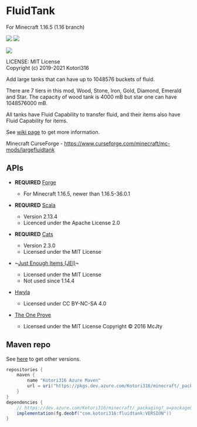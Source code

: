 # FluidTank

For Minecraft 1.16.5 (1.16 branch)

[![](http://cf.way2muchnoise.eu/versions/largefluidtank.svg)](https://www.curseforge.com/minecraft/mc-mods/largefluidtank)
[![](http://cf.way2muchnoise.eu/full_largefluidtank_downloads.svg)](https://www.curseforge.com/minecraft/mc-mods/largefluidtank)

[![](https://github.com/Kotori316/FluidTank/workflows/Java%20CI/badge.svg)](https://github.com/Kotori316/FluidTank/actions)

LICENSE: MIT License  
Copyright (c) 2019-2021 Kotori316

Add large tanks that can have up to 1048576 buckets of fluid.

There are 7 tiers in this mod, Wood, Stone, Iron, Gold, Diamond, Emerald and Star. The capacity of wood tank is 4000 mB
but star one can have 1048576000 mB.

All tanks have Fluid Capability to transfer fluid, and their items also have Fluid Capability for items.

See [wiki page](https://github.com/Kotori316/FluidTank/wiki) to get more information.

Minecraft CurseForge - https://www.curseforge.com/minecraft/mc-mods/largefluidtank

## APIs

* **REQUIRED** [Forge](https://github.com/MinecraftForge/MinecraftForge)
    * For Minecraft 1.16.5, newer than 1.16.5-36.0.1

* **REQUIRED** [Scala](https://github.com/scala/scala)
    * Version 2.13.4
    * Licenced under the Apache License 2.0

* **REQUIRED** [Cats](https://github.com/typelevel/cats)
    * Version 2.3.0
    * Licensed under the MIT License

* ~[Just Enough Items (JEI)](https://github.com/mezz/JustEnoughItems)~
    * Licensed under the MIT License
    * Not used since 1.14.4

* [Hwyla](https://github.com/TehNut/HWYLA/tree/1.16_forge)
    * Licensed under CC BY-NC-SA 4.0

* [The One Prove](https://github.com/McJtyMods/TheOneProbe/tree/1.16)
    * Licensed under the MIT License Copyright © 2016 McJty

## Maven repo

See [here](https://dev.azure.com/Kotori316/minecraft/_packaging?_a=package&feed=mods%40Local&package=com.kotori316%3Afluidtank&protocolType=maven&view=versions)
to get other versions.

```groovy
repositories {
    maven {
        name "Kotori316 Azure Maven"
        url = uri("https://pkgs.dev.azure.com/Kotori316/minecraft/_packaging/mods/maven/v1")
    }
}
dependencies {
    // https://dev.azure.com/Kotori316/minecraft/_packaging?_a=package&feed=mods%40Local&package=com.kotori316%3Afluidtank&protocolType=maven&view=versions
    implementation(fg.deobf("com.kotori316:fluidtank:VERSION"))
}
```
